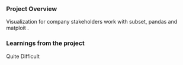 ### Project Overview

 Visualization for company stakeholders  work with subset, pandas and matploit .


### Learnings from the project

 Quite Difficult


